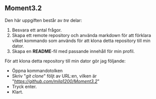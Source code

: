 ## Moment3.2  
Den här uppgiften består av _tre_ delar:  
1. Besvara ett antal frågor.
2. Skapa ett remote repository och använda markdown för att förklara vilket kommando som används för att klona detta repository till min dator.
3. Skapa en **README**-fil med passande innehåll för min profil.


För att klona detta repository till min dator gör jag följande:
* Öppna kommandotolken
* Skriv "_git clone_" följt av URL:en, vilken är "_https://github.com/mila1200/Moment3.2_"
* Tryck enter.
* Klart. 
